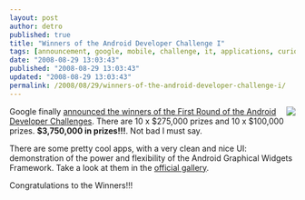 ```yaml
---
layout: post
author: detro
published: true
title: "Winners of the Android Developer Challenge I"
tags: [announcement, google, mobile, challenge, it, applications, curiosity, english, android, developer]
date: "2008-08-29 13:03:43"
published: "2008-08-29 13:03:43"
updated: "2008-08-29 13:03:43"
permalink: /2008/08/29/winners-of-the-android-developer-challenge-i/
---
```


<img src="http://code.google.com/android/images/android_adc.gif" align="right" />
Google finally <a href="http://android-developers.blogspot.com/2008/08/presenting-winners-of-android-developer.html">announced the winners of the First Round of the Android Developer Challenges</a>. There are 10 x $275,000 prizes and 10 x $100,000 prizes. <strong>$3,750,000 in prizes!!!</strong>. Not bad I must say.

There are some pretty cool apps, with a very clean and nice UI: demonstration of the power and flexibility of the Android Graphical Widgets Framework. Take a look at them in the <a href="http://code.google.com/android/adc_gallery/">official gallery</a>.

Congratulations to the Winners!!!
